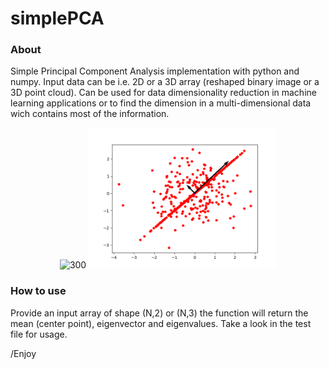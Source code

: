 # simplePCA

### About

Simple Principal Component Analysis implementation with python and numpy. Input data can be i.e. 2D or a 3D array (reshaped binary image or a 3D point cloud). Can be used for data dimensionality reduction in machine learning applications or to find the dimension in a multi-dimensional data wich contains most of the information. 

<p align="center"> 
<img src="./data/pca_anim_3d.gif" alt="300" width="300"></a>
<img src="./data/pca_2d.png" alt="300" width="300"></a>
</p>

### How to use
Provide an input array of shape (N,2) or (N,3) the function will return the mean (center point), eigenvector and eigenvalues. Take a look in the test file for usage.

/Enjoy